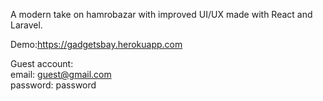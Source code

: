A modern take on hamrobazar with improved UI/UX made with React and Laravel.

Demo:https://gadgetsbay.herokuapp.com

Guest account:</br>
email: guest@gmail.com </br>
password: password
